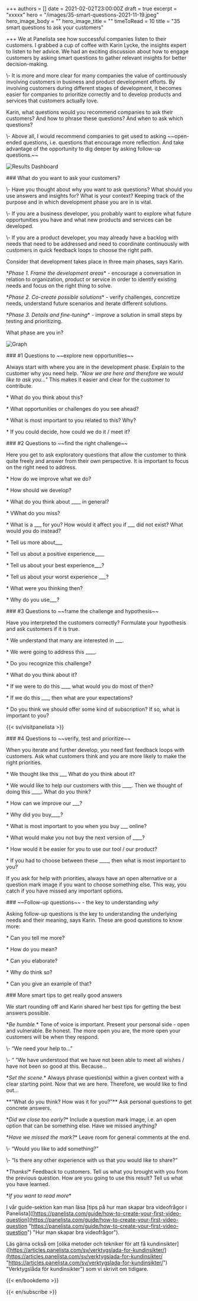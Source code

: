 +++
authors = []
date = 2021-02-02T23:00:00Z
draft = true
excerpt = "xxxxx"
hero = "/images/35-smart-questions-2021-11-19.jpeg"
hero_image_body = ""
hero_image_title = ""
timeToRead = 10
title = "35 smart questions to ask your customers"

+++
We at Panelista see how successful companies listen to their customers. I grabbed a cup of coffee with Karin Lycke, the insights expert to listen to her advice. We had an exciting discussion about how to engage customers by asking smart questions to gather relevant insights for better decision-making.

\\- It is more and more clear for many companies the value of continuously involving customers in business and product development efforts. By involving customers during different stages of development, it becomes easier for companies to prioritize correctly and to develop products and services that customers actually love.

Karin, what questions would you recommend companies to ask their customers? And how to phrase these questions? And when to ask which questions?

\\- Above all, I would recommend companies to get used to asking \~\~open-ended questions, i.e. questions that encourage more reflection. And take advantage of the opportunity to dig deeper by asking follow-up questions.\~\~

<div class="Image__small"> <img src="/images/illustrationcluster08-2021-01-20.png" alt="Results Dashboard" /></div>

\### What do you want to ask your customers?

\\- Have you thought about why you want to ask questions? What should you use answers and insights for? What is your context? Keeping track of the purpose and in which development phase you are in is vital.

\\- If you are a business developer, you probably want to explore what future opportunities you have and what new products and services can be developed.

\\- If you are a product developer, you may already have a backlog with needs that need to be addressed and need to coordinate continuously with customers in quick feedback loops to choose the right path.

Consider that development takes place in three main phases, says Karin.

\*_Phase 1. Frame the development areas_* - encourage a conversation in relation to organization, product or service in order to identify existing needs and focus on the right thing to solve.

\*_Phase 2. Co-create possible solutions_* - verify challenges, concretize needs, understand future scenarios and iterate different solutions.

\*_Phase 3. Details and fine-tuning_* - improve a solution in small steps by testing and prioritizing.

What phase are you in?

<div class="Image__medium"> <img src="/images/bubbles2-2021-01-20.jpg" alt="Graph" /> </div>

\### #1 Questions to \~\~explore new opportunities\~\~

Always start with where you are in the development phase. Explain to the customer why you need help. _"Now we are here and therefore we would like to ask you…"_ This makes it easier and clear for the customer to contribute.

\* What do you think about this?

\* What opportunities or challenges do you see ahead?

\* What is most important to you related to this? Why?

\* If you could decide, how could we do it / meet it?

\### #2 Questions to \~\~find the right challenge\~\~

Here you get to ask exploratory questions that allow the customer to think quite freely and answer from their own perspective. It is important to focus on the right need to address.

\* How do we improve what we do?

\* How should we develop?

\* What do you think about ____ in general?

\* VWhat do you miss?

\* What is a ___ for you? How would it affect you if ___ did not exist? What would you do instead?

\* Tell us more about___

\* Tell us about a positive experience____

\* Tell us about your best experience___?

\* Tell us about your worst experience ___?

\* What were you thinking then?

\* Why do you use___?

\### #3 Questions to \~\~frame the challenge and hypothesis\~\~

Have you interpreted the customers correctly? Formulate your hypothesis and ask customers if it is true.

\* We understand that many are interested in ___.

\* We were going to address this ____.

\* Do you recognize this challenge?

\* What do you think about it?

\* If we were to do this ____ what would you do most of then?

\* If we do this ___, then what are your expectations?

\* Do you think we should offer some kind of subscription? If so, what is important to you?

{{< sv/visitpanelista >}}

\### #4 Questions to \~\~verify, test and prioritize\~\~

When you iterate and further develop, you need fast feedback loops with customers. Ask what customers think and you are more likely to make the right priorities.

\* We thought like this ___ What do you think about it?

\* We would like to help our customers with this ____. Then we thought of doing this ____. What do you think?

\* How can we improve our ___?

\* Why did you buy____?

\* What is most important to you when you buy ___ online?

\* What would make you not buy the next version of ____?

\* How would it be easier for you to use our tool / our product?

\* If you had to choose between these ____, then what is most important to you?

If you ask for help with priorities, always have an open alternative or a question mark image if you want to choose something else. This way, you catch if you have missed any important options.

\### \~\~Follow-up questions\~\~ - the key to understanding _why_

Asking follow-up questions is the key to understanding the underlying needs and their meaning, says Karin. These are good questions to know more:

\* Can you tell me more?

\* How do you mean?

\* Can you elaborate?

\* Why do think so?

\* Can you give an example of that?

\### More smart tips to get really good answers

We start rounding off and Karin shared her best tips for getting the best answers possible.

\*_Be humble._*  Tone of voice is important. Present your personal side - open and vulnerable. Be honest. The more open you are, the more open your customers will be when they respond.

\\- “We need your help to…”

\\- “ “We have understood that we have not been able to meet all wishes / have not been so good at this. Because…

\*_Set the scene._* Always phrase question(s) within a given context with a clear starting point. Now that we are here. Therefore, we would like to find out...

\**“What do you think? How was it for you?”** Ask personal questions to get concrete answers.

\*_Did we close too early?_*  Include a question mark image, i.e. an open option that can be something else. Have we missed anything?

\*_Have we missed the mark?_* Leave room for general comments at the end.

\\- “Would you like to add something?”

\\- “Is there any other experience with us that you would like to share?”

\*_Thanks!_* Feedback to customers. Tell us what you brought with you from the previous question. How are you going to use this result? Tell us what you have learned.

\*_If you want to read more_*

I vår guide-sektion kan man läsa \[tips på hur man skapar bra videofrågor i Panelista\]([https://panelista.com/guide/how-to-create-your-first-video-question](https://panelista.com/guide/how-to-create-your-first-video-question "https://panelista.com/guide/how-to-create-your-first-video-question") "Hur man skapar bra videofrågor").

Läs gärna också om \[olika metoder och tekniker för att få kundinsikter\]([https://articles.panelista.com/sv/verktygslada-for-kundinsikter/](https://articles.panelista.com/sv/verktygslada-for-kundinsikter/ "https://articles.panelista.com/sv/verktygslada-for-kundinsikter/") "Verktygslåda för kundinsikter") som vi skrivit om tidigare.

{{< en/bookdemo >}}

{{< en/subscribe >}}